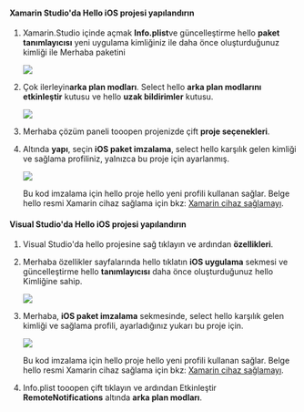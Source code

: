 #### <a name="configure-hello-ios-project-in-xamarin-studio"></a>Xamarin Studio'da Hello iOS projesi yapılandırın
1. Xamarin.Studio içinde açmak **Info.plist**ve güncelleştirme hello **paket tanımlayıcısı** yeni uygulama kimliğiniz ile daha önce oluşturduğunuz kimliği ile Merhaba paketini

    ![](./media/app-service-mobile-xamarin-ios-configure-project/mobile-services-ios-push-21.png)
2. Çok ilerleyin**arka plan modları**. Select hello **arka plan modlarını etkinleştir** kutusu ve hello **uzak bildirimler** kutusu.

    ![](./media/app-service-mobile-xamarin-ios-configure-project/mobile-services-ios-push-22.png)
3. Merhaba çözüm paneli tooopen projenizde çift **proje seçenekleri**.
4. Altında **yapı**, seçin **iOS paket imzalama**, select hello karşılık gelen kimliği ve sağlama profiliniz, yalnızca bu proje için ayarlanmış.

   ![](./media/app-service-mobile-xamarin-ios-configure-project/mobile-services-ios-push-20.png)

   Bu kod imzalama için hello proje hello yeni profili kullanan sağlar. Belge hello resmi Xamarin cihaz sağlama için bkz: [Xamarin cihaz sağlamayı].

#### <a name="configure-hello-ios-project-in-visual-studio"></a>Visual Studio'da Hello iOS projesi yapılandırın
1. Visual Studio'da hello projesine sağ tıklayın ve ardından **özellikleri**.
2. Merhaba özellikler sayfalarında hello tıklatın **iOS uygulama** sekmesi ve güncelleştirme hello **tanımlayıcısı** daha önce oluşturduğunuz hello Kimliğine sahip.

    ![](./media/app-service-mobile-xamarin-ios-configure-project/mobile-services-ios-push-23.png)
3. Merhaba, **iOS paket imzalama** sekmesinde, select hello karşılık gelen kimliği ve sağlama profili, ayarladığınız yukarı bu proje için.

    ![](./media/app-service-mobile-xamarin-ios-configure-project/mobile-services-ios-push-24.png)

    Bu kod imzalama için hello proje hello yeni profili kullanan sağlar. Belge hello resmi Xamarin cihaz sağlama için bkz: [Xamarin cihaz sağlamayı].
4. Info.plist tooopen çift tıklayın ve ardından Etkinleştir **RemoteNotifications** altında **arka plan modları**.

[Xamarin cihaz sağlamayı]: http://developer.xamarin.com/guides/ios/getting_started/installation/device_provisioning/
